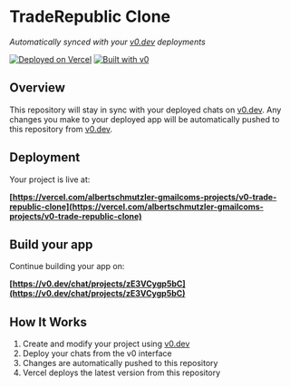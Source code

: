 # TradeRepublic Clone

*Automatically synced with your [v0.dev](https://v0.dev) deployments*

[![Deployed on Vercel](https://img.shields.io/badge/Deployed%20on-Vercel-black?style=for-the-badge&logo=vercel)](https://vercel.com/albertschmutzler-gmailcoms-projects/v0-trade-republic-clone)
[![Built with v0](https://img.shields.io/badge/Built%20with-v0.dev-black?style=for-the-badge)](https://v0.dev/chat/projects/zE3VCygp5bC)

## Overview

This repository will stay in sync with your deployed chats on [v0.dev](https://v0.dev).
Any changes you make to your deployed app will be automatically pushed to this repository from [v0.dev](https://v0.dev).

## Deployment

Your project is live at:

**[https://vercel.com/albertschmutzler-gmailcoms-projects/v0-trade-republic-clone](https://vercel.com/albertschmutzler-gmailcoms-projects/v0-trade-republic-clone)**

## Build your app

Continue building your app on:

**[https://v0.dev/chat/projects/zE3VCygp5bC](https://v0.dev/chat/projects/zE3VCygp5bC)**

## How It Works

1. Create and modify your project using [v0.dev](https://v0.dev)
2. Deploy your chats from the v0 interface
3. Changes are automatically pushed to this repository
4. Vercel deploys the latest version from this repository